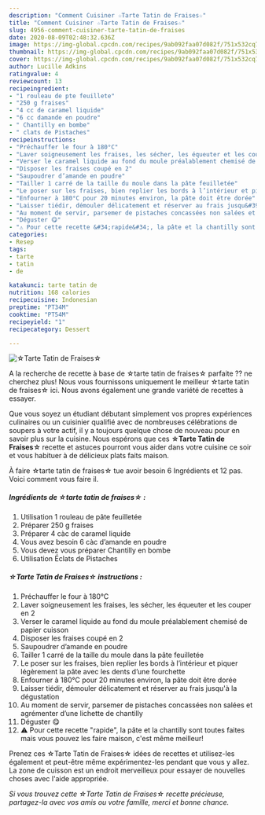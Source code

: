 ```yaml
---
description: "Comment Cuisiner ☆Tarte Tatin de Fraises☆"
title: "Comment Cuisiner ☆Tarte Tatin de Fraises☆"
slug: 4956-comment-cuisiner-tarte-tatin-de-fraises
date: 2020-08-09T02:48:32.636Z
image: https://img-global.cpcdn.com/recipes/9ab092faa07d082f/751x532cq70/☆tarte-tatin-de-fraises☆-photo-principale-de-la-recette.jpg
thumbnail: https://img-global.cpcdn.com/recipes/9ab092faa07d082f/751x532cq70/☆tarte-tatin-de-fraises☆-photo-principale-de-la-recette.jpg
cover: https://img-global.cpcdn.com/recipes/9ab092faa07d082f/751x532cq70/☆tarte-tatin-de-fraises☆-photo-principale-de-la-recette.jpg
author: Lucille Adkins
ratingvalue: 4
reviewcount: 13
recipeingredient:
- "1 rouleau de pte feuillete"
- "250 g fraises"
- "4 cc de caramel liquide"
- "6 cc damande en poudre"
- " Chantilly en bombe"
- " clats de Pistaches"
recipeinstructions:
- "Préchauffer le four à 180°C"
- "Laver soigneusement les fraises, les sécher, les équeuter et les couper en 2"
- "Verser le caramel liquide au fond du moule préalablement chemisé de papier cuisson"
- "Disposer les fraises coupé en 2"
- "Saupoudrer d’amande en poudre"
- "Tailler 1 carré de la taille du moule dans la pâte feuilletée"
- "Le poser sur les fraises, bien replier les bords à l’intérieur et piquer légèrement la pâte avec les dents d’une fourchette"
- "Enfourner à 180°C pour 20 minutes environ, la pâte doit être dorée"
- "Laisser tiédir, démouler délicatement et réserver au frais jusqu&#39;à la dégustation"
- "Au moment de servir, parsemer de pistaches concassées non salées et agrémenter d’une lichette de chantilly"
- "Déguster 😋"
- "⚠️ Pour cette recette &#34;rapide&#34;, la pâte et la chantilly sont toutes faites mais vous pouvez les faire maison, c&#39;est même meilleur!"
categories:
- Resep
tags:
- tarte
- tatin
- de

katakunci: tarte tatin de 
nutrition: 168 calories
recipecuisine: Indonesian
preptime: "PT34M"
cooktime: "PT54M"
recipeyield: "1"
recipecategory: Dessert

---
```



![☆Tarte Tatin de Fraises☆](https://img-global.cpcdn.com/recipes/9ab092faa07d082f/751x532cq70/☆tarte-tatin-de-fraises☆-photo-principale-de-la-recette.jpg)

A la recherche de recette à base de ☆tarte tatin de fraises☆ parfaite ?? ne cherchez plus! Nous vous fournissons uniquement le meilleur ☆tarte tatin de fraises☆ ici. Nous avons également une grande variété de recettes à essayer.

Que vous soyez un étudiant débutant simplement vos propres expériences culinaires ou un cuisinier qualifié avec de nombreuses célébrations de soupers à votre actif, il y a toujours quelque chose de nouveau pour en savoir plus sur la cuisine. Nous espérons que ces <strong> ☆Tarte Tatin de Fraises☆ </strong> recette et astuces pourront vous aider dans votre cuisine ce soir et vous habituer à de délicieux plats faits maison.

<!--inarticleads1-->

À faire ☆tarte tatin de fraises☆ tue avoir besoin 6 Ingrédients et 12 pas. Voici comment vous faire il.

##### Ingrédients de ☆tarte tatin de fraises☆ :

1. Utilisation 1 rouleau de pâte feuilletée
1. Préparer 250 g fraises
1. Préparer 4 càc de caramel liquide
1. Vous avez besoin 6 càc d’amande en poudre
1. Vous devez vous préparer  Chantilly en bombe
1. Utilisation  Éclats de Pistaches




<!--inarticleads2-->

##### ☆Tarte Tatin de Fraises☆ instructions :

1. Préchauffer le four à 180°C
1. Laver soigneusement les fraises, les sécher, les équeuter et les couper en 2
1. Verser le caramel liquide au fond du moule préalablement chemisé de papier cuisson
1. Disposer les fraises coupé en 2
1. Saupoudrer d’amande en poudre
1. Tailler 1 carré de la taille du moule dans la pâte feuilletée
1. Le poser sur les fraises, bien replier les bords à l’intérieur et piquer légèrement la pâte avec les dents d’une fourchette
1. Enfourner à 180°C pour 20 minutes environ, la pâte doit être dorée
1. Laisser tiédir, démouler délicatement et réserver au frais jusqu&#39;à la dégustation
1. Au moment de servir, parsemer de pistaches concassées non salées et agrémenter d’une lichette de chantilly
1. Déguster 😋
1. ⚠️ Pour cette recette &#34;rapide&#34;, la pâte et la chantilly sont toutes faites mais vous pouvez les faire maison, c&#39;est même meilleur!




<!--inarticleads1-->

<p>
Prenez ces ☆Tarte Tatin de Fraises☆ idées de recettes et utilisez-les également et peut-être même expérimentez-les pendant que vous y allez. La zone de cuisson est un endroit merveilleux pour essayer de nouvelles choses avec l'aide appropriée.
</p>

<p>
<i>Si vous trouvez cette ☆Tarte Tatin de Fraises☆ recette précieuse, partagez-la avec vos amis ou votre famille, merci et bonne chance.</i>
</p>

